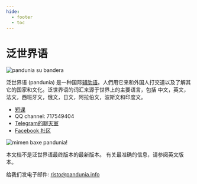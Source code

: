 ```yaml
---
hide:
  - footer
  - toc
---
```


# 泛世界语

![](http://www.pandunia.info/grafe/bandera.png "pandunia su bandera")

泛世界语 (pandunia) 是一种国际[辅助语](https://zh.wikipedia.org/wiki/%E4%BA%BA%E5%B7%A5%E8%AA%9E%E8%A8%80)。人們用它来和外国人打交道以及了解其它的国家和文化。泛世界语的词汇来源于世界上的主要语言，包括 中文，英文，法文，西班牙文，俄文，日文，阿拉伯文，波斯文和印度文。

- [短课](http://www.pandunia.info/pandunia/mini_xula.html)
- QQ channel: 717549404
- [Telegram的聊天室](https://t.me/pandunia_grupe)
- [Facebook 社区](http://www.facebook.com/groups/pandunia)

![](http://www.pandunia.info/grafe/mimen_baxe_pandunia.png "mimen baxe pandunia!")


本文档不是泛世界语最终版本的最新版本。 有关最准确的信息，请参阅英文版本。

给我们发电子邮件: risto@pandunia.info



